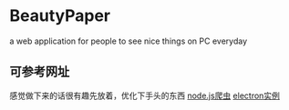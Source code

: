 # BeautyPaper
a web application for people to see nice things on PC everyday

## 可参考网址

感觉做下来的话很有趣先放着，优化下手头的东西
[node.js爬虫](https://juejin.im/post/5b5935c86fb9a04f83465690)
[electron实例](https://github.com/whxaxes/blog/issues/8)

